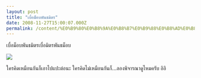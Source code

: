 ```yaml
---
layout: post
title: "เบื่อม็อบพันธมิตร"
date: 2008-11-27T15:00:07.000Z
permalink: /content/%E0%B9%80%E0%B8%9A%E0%B8%B7%E0%B9%88%E0%B8%AD%E0%B8%A1%E0%B9%87%E0%B8%AD%E0%B8%9A%E0%B8%9E%E0%B8%B1%E0%B8%99%E0%B8%98%E0%B8%A1%E0%B8%B4%E0%B8%95%E0%B8%A3
---
```


เบื่อม็อบพันธมิตรเบื่อมิตรพันธม็อบ

<img src="http://farm4.static.flickr.com/3248/3062653607_816cf22238_o.png"/>

ใครคิดเหมือนกันก็เอาไปแปะต่อนะ
ใครคิดไม่เหมือนกันก็...ลองพิจารณาดูไหมครับ อิอิ
